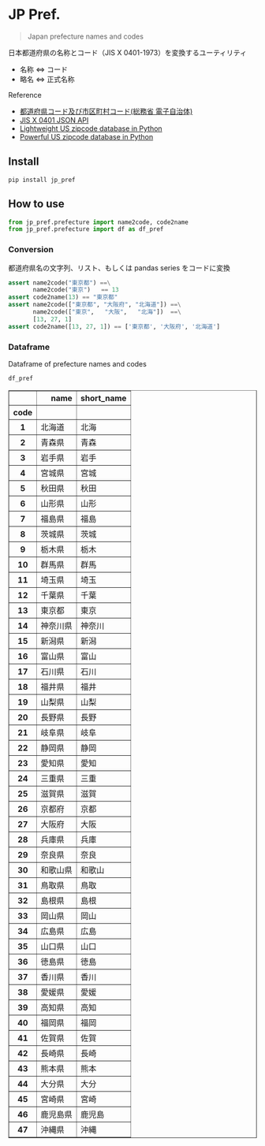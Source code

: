 # JP Pref.
> Japan prefecture names and codes


日本都道府県の名称とコード（JIS X 0401-1973）を変換するユーティリティ

- 名称 ⇔ コード
- 略名 ⇔ 正式名称

Reference

- [都道府県コード及び市区町村コード(総務省 電子自治体)](http://www.soumu.go.jp/denshijiti/code.html)
- [JIS X 0401 JSON API](https://madefor.github.io/jisx0401/)
- [Lightweight US zipcode database in Python](https://github.com/seanpianka/zipcodes)
- [Powerful US zipcode database in Python](https://github.com/MacHu-GWU/uszipcode-project)

## Install

`pip install jp_pref`

## How to use

```python
from jp_pref.prefecture import name2code, code2name
from jp_pref.prefecture import df as df_pref
```

### Conversion

都道府県名の文字列、リスト、もしくは pandas series をコードに変換

```python
assert name2code("東京都") ==\
       name2code("東京")   == 13
assert code2name(13) == "東京都"
assert name2code(["東京都", "大阪府", "北海道"]) ==\
       name2code(["東京",   "大阪",   "北海"])  ==\
       [13, 27, 1]
assert code2name([13, 27, 1]) == ['東京都', '大阪府', '北海道']
```

### Dataframe

Dataframe of prefecture names and codes

```python
df_pref
```




<div>
<style scoped>
    .dataframe tbody tr th:only-of-type {
        vertical-align: middle;
    }

    .dataframe tbody tr th {
        vertical-align: top;
    }

    .dataframe thead th {
        text-align: right;
    }
</style>
<table border="1" class="dataframe">
  <thead>
    <tr style="text-align: right;">
      <th></th>
      <th>name</th>
      <th>short_name</th>
    </tr>
    <tr>
      <th>code</th>
      <th></th>
      <th></th>
    </tr>
  </thead>
  <tbody>
    <tr>
      <th>1</th>
      <td>北海道</td>
      <td>北海</td>
    </tr>
    <tr>
      <th>2</th>
      <td>青森県</td>
      <td>青森</td>
    </tr>
    <tr>
      <th>3</th>
      <td>岩手県</td>
      <td>岩手</td>
    </tr>
    <tr>
      <th>4</th>
      <td>宮城県</td>
      <td>宮城</td>
    </tr>
    <tr>
      <th>5</th>
      <td>秋田県</td>
      <td>秋田</td>
    </tr>
    <tr>
      <th>6</th>
      <td>山形県</td>
      <td>山形</td>
    </tr>
    <tr>
      <th>7</th>
      <td>福島県</td>
      <td>福島</td>
    </tr>
    <tr>
      <th>8</th>
      <td>茨城県</td>
      <td>茨城</td>
    </tr>
    <tr>
      <th>9</th>
      <td>栃木県</td>
      <td>栃木</td>
    </tr>
    <tr>
      <th>10</th>
      <td>群馬県</td>
      <td>群馬</td>
    </tr>
    <tr>
      <th>11</th>
      <td>埼玉県</td>
      <td>埼玉</td>
    </tr>
    <tr>
      <th>12</th>
      <td>千葉県</td>
      <td>千葉</td>
    </tr>
    <tr>
      <th>13</th>
      <td>東京都</td>
      <td>東京</td>
    </tr>
    <tr>
      <th>14</th>
      <td>神奈川県</td>
      <td>神奈川</td>
    </tr>
    <tr>
      <th>15</th>
      <td>新潟県</td>
      <td>新潟</td>
    </tr>
    <tr>
      <th>16</th>
      <td>富山県</td>
      <td>富山</td>
    </tr>
    <tr>
      <th>17</th>
      <td>石川県</td>
      <td>石川</td>
    </tr>
    <tr>
      <th>18</th>
      <td>福井県</td>
      <td>福井</td>
    </tr>
    <tr>
      <th>19</th>
      <td>山梨県</td>
      <td>山梨</td>
    </tr>
    <tr>
      <th>20</th>
      <td>長野県</td>
      <td>長野</td>
    </tr>
    <tr>
      <th>21</th>
      <td>岐阜県</td>
      <td>岐阜</td>
    </tr>
    <tr>
      <th>22</th>
      <td>静岡県</td>
      <td>静岡</td>
    </tr>
    <tr>
      <th>23</th>
      <td>愛知県</td>
      <td>愛知</td>
    </tr>
    <tr>
      <th>24</th>
      <td>三重県</td>
      <td>三重</td>
    </tr>
    <tr>
      <th>25</th>
      <td>滋賀県</td>
      <td>滋賀</td>
    </tr>
    <tr>
      <th>26</th>
      <td>京都府</td>
      <td>京都</td>
    </tr>
    <tr>
      <th>27</th>
      <td>大阪府</td>
      <td>大阪</td>
    </tr>
    <tr>
      <th>28</th>
      <td>兵庫県</td>
      <td>兵庫</td>
    </tr>
    <tr>
      <th>29</th>
      <td>奈良県</td>
      <td>奈良</td>
    </tr>
    <tr>
      <th>30</th>
      <td>和歌山県</td>
      <td>和歌山</td>
    </tr>
    <tr>
      <th>31</th>
      <td>鳥取県</td>
      <td>鳥取</td>
    </tr>
    <tr>
      <th>32</th>
      <td>島根県</td>
      <td>島根</td>
    </tr>
    <tr>
      <th>33</th>
      <td>岡山県</td>
      <td>岡山</td>
    </tr>
    <tr>
      <th>34</th>
      <td>広島県</td>
      <td>広島</td>
    </tr>
    <tr>
      <th>35</th>
      <td>山口県</td>
      <td>山口</td>
    </tr>
    <tr>
      <th>36</th>
      <td>徳島県</td>
      <td>徳島</td>
    </tr>
    <tr>
      <th>37</th>
      <td>香川県</td>
      <td>香川</td>
    </tr>
    <tr>
      <th>38</th>
      <td>愛媛県</td>
      <td>愛媛</td>
    </tr>
    <tr>
      <th>39</th>
      <td>高知県</td>
      <td>高知</td>
    </tr>
    <tr>
      <th>40</th>
      <td>福岡県</td>
      <td>福岡</td>
    </tr>
    <tr>
      <th>41</th>
      <td>佐賀県</td>
      <td>佐賀</td>
    </tr>
    <tr>
      <th>42</th>
      <td>長崎県</td>
      <td>長崎</td>
    </tr>
    <tr>
      <th>43</th>
      <td>熊本県</td>
      <td>熊本</td>
    </tr>
    <tr>
      <th>44</th>
      <td>大分県</td>
      <td>大分</td>
    </tr>
    <tr>
      <th>45</th>
      <td>宮崎県</td>
      <td>宮崎</td>
    </tr>
    <tr>
      <th>46</th>
      <td>鹿児島県</td>
      <td>鹿児島</td>
    </tr>
    <tr>
      <th>47</th>
      <td>沖縄県</td>
      <td>沖縄</td>
    </tr>
  </tbody>
</table>
</div>



